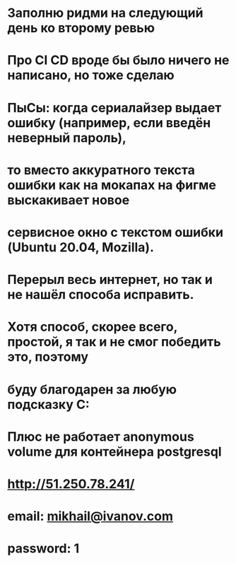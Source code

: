 # Заполню ридми на следующий день ко второму ревью
# Про CI CD вроде бы было ничего не написано, но тоже сделаю

# ПыСы: когда сериалайзер выдает ошибку (например, если введён неверный пароль),
# то вместо аккуратного текста ошибки как на мокапах на фигме выскакивает новое
# сервисное окно с текстом ошибки (Ubuntu 20.04, Mozilla). 
# Перерыл весь интернет, но так и не нашёл способа исправить.
# Хотя способ, скорее всего, простой, я так и не смог победить это, поэтому
# буду благодарен за любую подсказку С:

# Плюс не работает anonymous volume для контейнера postgresql

# http://51.250.78.241/
# email: mikhail@ivanov.com
# password: 1
